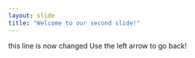 ```yaml
---
layout: slide
title: "Welcome to our second slide!"
---
```

this line is now changed
Use the left arrow to go back!
